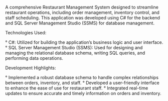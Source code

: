 A comprehensive Restaurant Management System designed to streamline restaurant operations, including order management, inventory control, and staff scheduling. This application was developed using C# for the backend and SQL Server Management Studio (SSMS) for database management.

Technologies Used:

 ° C#: Utilized for building the application’s business logic and user interface.
 ° SQL Server Management Studio (SSMS): Used for designing and managing the relational database schema, writing SQL queries, and performing data operations.

Development Highlights:

  ° Implemented a robust database schema to handle complex relationships between orders, inventory, and staff.
  ° Developed a user-friendly interface to enhance the ease of use for restaurant staff.
  ° Integrated real-time updates to ensure accurate and timely information on orders and inventory.
